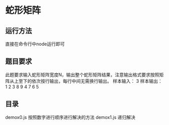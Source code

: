# 蛇形矩阵
## 运行方法
直接在命令行中node运行即可

## 题目要求
此题要求输入蛇形矩阵宽度N，输出整个蛇形矩阵结果，注意输出格式要求按照矩阵从上至下的依次按行输出，每行中间无需换行输出。
 样本输入： 3
 样本输出： 1 2 3 8 9 4 7 6 5

## 目录
 demox0.js 按照数字进行顺序进行解决的方法
 demox1.js 递归解决